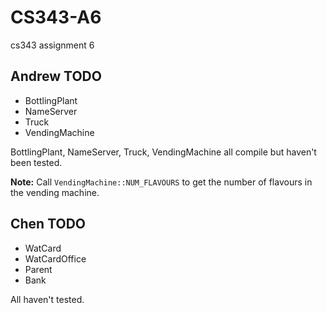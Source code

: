 CS343-A6
========

cs343 assignment 6

Andrew TODO
------------
* BottlingPlant
* NameServer
* Truck
* VendingMachine

BottlingPlant, NameServer, Truck, VendingMachine all compile but haven't been tested.

**Note:** Call `VendingMachine::NUM_FLAVOURS` to get the number of flavours in the vending machine.

Chen TODO
------------
* WatCard
* WatCardOffice
* Parent
* Bank

All haven't tested.
